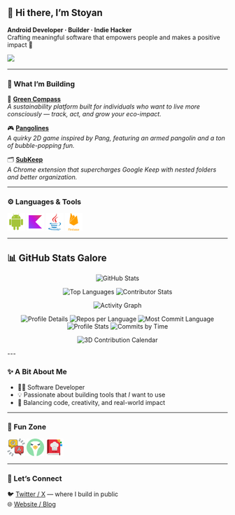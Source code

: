 ## 👋 Hi there, I’m Stoyan  

**Android Developer · Builder · Indie Hacker**  
Crafting meaningful software that empowers people and makes a positive impact 🌱  

![](https://github-profile-trophy.vercel.app/?username=skorudzhiev&theme=onestar&no-bg=true&margin-w=15)

---

### 🧭 What I’m Building  

🚀 **[Green Compass]([https://github.com/skorudzhiev/GreenCompass](https://www.greencompass.app/))**  
*A sustainability platform built for individuals who want to live more consciously — track, act, and grow your eco-impact.*

🎮 **[Pangolines](https://pangolines.vercel.app/)**  
*A quirky 2D game inspired by Pang, featuring an armed pangolin and a ton of bubble-popping fun.*

🗂️ **[SubKeep](https://chromewebstore.google.com/detail/subkeep/mhikglflelkigbdlaebmfoopkoejecic?authuser=0&hl=en)**  
*A Chrome extension that supercharges Google Keep with nested folders and better organization.*

---

### ⚙️ Languages & Tools  

<p align="left"> 
  <a href="https://developer.android.com" target="_blank"><img src="https://github.com/devicons/devicon/blob/master/icons/android/android-original.svg" alt="android" width="40" height="40"/></a>
  <a href="https://kotlinlang.org" target="_blank"><img src="https://github.com/devicons/devicon/blob/master/icons/kotlin/kotlin-original.svg" alt="kotlin" width="40" height="40"/></a>
  <a href="https://www.java.com/en/" target="_blank"><img src="https://github.com/devicons/devicon/blob/master/icons/java/java-original.svg" alt="java" width="40" height="40"/></a>
  <a href="https://firebase.google.com/" target="_blank"><img src="https://github.com/devicons/devicon/blob/master/icons/firebase/firebase-plain-wordmark.svg" alt="firebase" width="40" height="40"/></a>
</p>

---

## 📊 GitHub Stats Galore  

<p align="center">
  <img src="https://github-readme-stats.vercel.app/api?username=skorudzhiev&show_icons=true&theme=tokyonight&hide_border=true&count_private=true" alt="GitHub Stats" height="170"/>
</p>

<p align="center">
  <img src="https://github-readme-stats.vercel.app/api/top-langs/?username=skorudzhiev&layout=compact&theme=tokyonight&hide_border=true" alt="Top Languages" height="170"/>
  <img src="https://github-contributor-stats.vercel.app/api?username=skorudzhiev&limit=5&theme=tokyonight&combine_all_yearly_contributions=true" alt="Contributor Stats" height="170"/>
</p>

<p align="center">
  <img src="https://github-readme-activity-graph.vercel.app/graph?username=skorudzhiev&theme=tokyo-night&hide_border=true" alt="Activity Graph" />
</p>

<p align="center">
  <img src="https://github-profile-summary-cards.vercel.app/api/cards/profile-details?username=skorudzhiev&theme=tokyonight" alt="Profile Details" />
  <img src="https://github-profile-summary-cards.vercel.app/api/cards/repos-per-language?username=skorudzhiev&theme=tokyonight" alt="Repos per Language" />
  <img src="https://github-profile-summary-cards.vercel.app/api/cards/most-commit-language?username=skorudzhiev&theme=tokyonight" alt="Most Commit Language" />
  <img src="https://github-profile-summary-cards.vercel.app/api/cards/stats?username=skorudzhiev&theme=tokyonight" alt="Profile Stats" />
  <img src="https://github-profile-summary-cards.vercel.app/api/cards/productive-time?username=skorudzhiev&theme=tokyonight&utcOffset=3" alt="Commits by Time" />
</p>

<p align="center">
  <img src="https://ssr-contributions-svg.vercel.app/_/skorudzhiev?chart=calendar&format=svg&weeks=40&theme=purple&widget_size=small" alt="3D Contribution Calendar" />
</p>
---

### ✨ A Bit About Me  

- 🧑‍💻 Software Developer
- 💡 Passionate about building tools that *I* want to use   
- 🎯 Balancing code, creativity, and real-world impact  

---

### 🧩 Fun Zone  

<p align="left"> 
  <a href="https://play.google.com/store/apps/details?id=com.skorudzhiev.quizexplorer" target="_blank"><img src="https://github.com/skorudzhiev/skorudzhiev/blob/main/assets/QuizExplorer.png" alt="quizexplorer" width="40" height="40"/></a> 
  <a href="https://play.google.com/store/apps/details?id=com.skorudzhiev.flockattack" target="_blank"><img src="https://github.com/skorudzhiev/skorudzhiev/blob/main/assets/FlockAttack.svg" alt="flockattack" width="40" height="40"/></a> 
  <a href="https://github.com/skorudzhiev/Cookery" target="_blank"><img src="https://github.com/skorudzhiev/skorudzhiev/blob/main/assets/Cookery.svg" alt="cookery" width="40" height="40"/></a>
</p>

---

### 💬 Let’s Connect  

🐦 [Twitter / X](https://x.com/StoyanBuilds) — where I build in public  
🌐 [Website / Blog](https://skorudzhiev.github.io/)  
